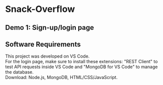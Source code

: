 # Snack-Overflow
## Demo 1: Sign-up/login page


## Software Requirements
This project was developed on VS Code. <br/> 
For the login page, make sure to install these extensions: "REST Client" to test API requests inside VS Code and "MongoDB for VS Code" to manage the database. <br/>
Download: Node.js, MongoDB, HTML/CSS/JavaScript.

